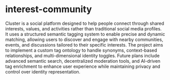 # interest-community

Cluster is a social platform designed to help people connect through shared interests, values, and activities rather than traditional social media profiles. It uses a structured semantic tagging system to enable precise and dynamic matching, allowing users to discover and engage with nearby communities, events, and discussions tailored to their specific interests.
The project aims to implement a custom tag ontology to handle synonyms, context-based relationships, and multi-dimensional identity toggles.
Future plans include advanced semantic search, decentralized moderation tools, and AI-driven tag enrichment to enhance user experience while maintaining privacy and control over identity representation.
